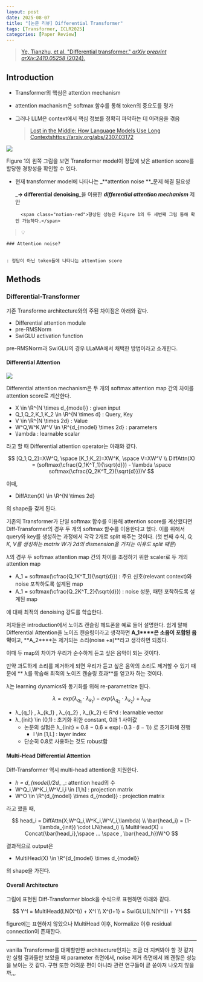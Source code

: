 ```yaml
---
layout: post
date: 2025-08-07
title: "[논문 리뷰] Differential Transformer"
tags: [Transformer, ICLR2025]
categories: [Paper Review]
---
```


> [Ye, Tianzhu, et al. "Differential transformer." ](https://arxiv.org/abs/2410.05258)[_arXiv preprint arXiv:2410.05258_](https://arxiv.org/abs/2410.05258)[ (2024).](https://arxiv.org/abs/2410.05258)



## Introduction

- Transformer의 핵심은 attention mechanism
- attention machanism은 softmax 함수를 통해 token의 중요도를 평가
- 그러나 LLM은 context에서 핵심 정보를 정확히 파악하는 데 어려움을 겪음

	> [Lost in the Middle: How Language Models Use Long Contextshttps://arxiv.org/abs/2307.03172](https://arxiv.org/abs/2307.03172)


![](https://prod-files-secure.s3.us-west-2.amazonaws.com/542b861c-36a8-4051-84e5-8804b6728dba/9083ea56-691a-4752-ae26-47f403431ac8/image.png?X-Amz-Algorithm=AWS4-HMAC-SHA256&X-Amz-Content-Sha256=UNSIGNED-PAYLOAD&X-Amz-Credential=ASIAZI2LB466ZAI6PMRK%2F20250906%2Fus-west-2%2Fs3%2Faws4_request&X-Amz-Date=20250906T031850Z&X-Amz-Expires=3600&X-Amz-Security-Token=IQoJb3JpZ2luX2VjEBsaCXVzLXdlc3QtMiJGMEQCIACdXsTg3rUmEeam2C1S7NbVZ4lO9Vkr7rv%2BygpAlGpPAiAUg%2FezqfFLzPG9M%2F88CXtiMISso%2BNJTxFAtWyxzm3ieiqIBAiE%2F%2F%2F%2F%2F%2F%2F%2F%2F%2F8BEAAaDDYzNzQyMzE4MzgwNSIM%2Bw%2BsyYS3arI6mJ9HKtwDoxVZYcvfLOw5bY26yBXL%2FDgQZPF6m4o%2Fm6QOCQqOSMMgVSZpANr2yNI5VtRFGSoxl251YzU1tMHkJUdCL5Ait8EPLSNLS%2BHS8kCxmSCyua3XMBZACH9DYHzYoc6Ym0SsI4nKn0CzbxCtGqAz%2FQMXp4rpJa4x8zYos8TuwYI0KY2OTVfmAxc11S9ilDN2YfeR1zhcv3kO65fUnHNeOVKIRfpjAvd8uzBFu2Bngo6Hd0mgCRBJYDClotyDxB5YFg%2FFD5Q31yl%2FMdKIj%2FoBiyMv6Xbp2OqmtQSiCsOcnArjOwX7cGfdaJLV3IlpoOYqq9TQUvjSyZM1RRgG26doel%2BXW2isBPHObcMl2loHRfvbVjTCUKeI1jxYeWb1LtLRHtVmiY4UWO6bVjwN4lMBZ61xrPfK%2BH1EPzFoKuPX%2FLTZy6VW5iSgPCAUuC3k%2BLfrRr49%2FwnSLvwHlydeiDS9wOw1wgbVYtlLlkd%2BPWrBN84JfmAbKGHbx6T5YaVGKmgVs0MKhmxCBTRBKTk13ln6lnZ%2BoqH83yrRKrOHhlvai7vfMnFAfROGIpA8KJ9eDa2TagJOxVJ9GoSbZyVhbsmmX6i7sk12rmekiASXcCsNe%2BKJmn2gXRuswrj897hat5gwlc%2FuxQY6pgHa2gzYGM8vGX7XlohPiMJzx%2BBD%2BdiPkelq3wTSfUFHZ4cjpB4Ywe1ckNJhD4yH7atcm5Vax1BVh38DptKd7uKkInLVl%2BB3g%2F6kE8zjkLDUXSUlGHoqdBrL8YU7ZO1eAES5OyF3UGxlpzxqGyAioLslplMgCCxvmsg8TS0IiiS707hR9T32hHlnEUMX2belI5AguRlYSiu1P%2B6DG2mUxUPwiUlPdXAU&X-Amz-Signature=9336b98816114cfbf55a30b9e54d4dd8eaba423142052967bc07bfdf62109b85&X-Amz-SignedHeaders=host&x-amz-checksum-mode=ENABLED&x-id=GetObject)


Figure 1의 왼쪽 그림을 보면 Transformer model이 정답에 낮은 attention score를 할당한 경향성을 확인할 수 있다.

- 현재 transformer model에 나타나는 _**attention noise **_문제 해결 필요성

	_**→ differential denoising**_을 이용한 _**differential attention mechanism**_ 제안


		<span class="notion-red">향상된 성능은 Figure 1의 두 세번째 그림 통해 확인 가능하다.</span>


> 💡 


	### Attention noise?


	: 정답이 아닌 token들에 나타나는 attention score



## Methods



### Differential-Transformer


기존 Transforme architecture와의 주된 차이점은 아래와 같다.

- Differential attention module
- pre-RMSNorm
- SwiGLU activation function

pre-RMSNorm과 SwiGLU의 경우 LLaMA에서 채택한 방법이라고 소개한다.



#### Differential Attention


![](https://prod-files-secure.s3.us-west-2.amazonaws.com/542b861c-36a8-4051-84e5-8804b6728dba/116d70b2-1963-4810-9167-f4c7d8a06e8f/image.png?X-Amz-Algorithm=AWS4-HMAC-SHA256&X-Amz-Content-Sha256=UNSIGNED-PAYLOAD&X-Amz-Credential=ASIAZI2LB466ZAI6PMRK%2F20250906%2Fus-west-2%2Fs3%2Faws4_request&X-Amz-Date=20250906T031850Z&X-Amz-Expires=3600&X-Amz-Security-Token=IQoJb3JpZ2luX2VjEBsaCXVzLXdlc3QtMiJGMEQCIACdXsTg3rUmEeam2C1S7NbVZ4lO9Vkr7rv%2BygpAlGpPAiAUg%2FezqfFLzPG9M%2F88CXtiMISso%2BNJTxFAtWyxzm3ieiqIBAiE%2F%2F%2F%2F%2F%2F%2F%2F%2F%2F8BEAAaDDYzNzQyMzE4MzgwNSIM%2Bw%2BsyYS3arI6mJ9HKtwDoxVZYcvfLOw5bY26yBXL%2FDgQZPF6m4o%2Fm6QOCQqOSMMgVSZpANr2yNI5VtRFGSoxl251YzU1tMHkJUdCL5Ait8EPLSNLS%2BHS8kCxmSCyua3XMBZACH9DYHzYoc6Ym0SsI4nKn0CzbxCtGqAz%2FQMXp4rpJa4x8zYos8TuwYI0KY2OTVfmAxc11S9ilDN2YfeR1zhcv3kO65fUnHNeOVKIRfpjAvd8uzBFu2Bngo6Hd0mgCRBJYDClotyDxB5YFg%2FFD5Q31yl%2FMdKIj%2FoBiyMv6Xbp2OqmtQSiCsOcnArjOwX7cGfdaJLV3IlpoOYqq9TQUvjSyZM1RRgG26doel%2BXW2isBPHObcMl2loHRfvbVjTCUKeI1jxYeWb1LtLRHtVmiY4UWO6bVjwN4lMBZ61xrPfK%2BH1EPzFoKuPX%2FLTZy6VW5iSgPCAUuC3k%2BLfrRr49%2FwnSLvwHlydeiDS9wOw1wgbVYtlLlkd%2BPWrBN84JfmAbKGHbx6T5YaVGKmgVs0MKhmxCBTRBKTk13ln6lnZ%2BoqH83yrRKrOHhlvai7vfMnFAfROGIpA8KJ9eDa2TagJOxVJ9GoSbZyVhbsmmX6i7sk12rmekiASXcCsNe%2BKJmn2gXRuswrj897hat5gwlc%2FuxQY6pgHa2gzYGM8vGX7XlohPiMJzx%2BBD%2BdiPkelq3wTSfUFHZ4cjpB4Ywe1ckNJhD4yH7atcm5Vax1BVh38DptKd7uKkInLVl%2BB3g%2F6kE8zjkLDUXSUlGHoqdBrL8YU7ZO1eAES5OyF3UGxlpzxqGyAioLslplMgCCxvmsg8TS0IiiS707hR9T32hHlnEUMX2belI5AguRlYSiu1P%2B6DG2mUxUPwiUlPdXAU&X-Amz-Signature=b2242fe7f2c685e444a49fd22c43528814cc0bb6e26a94b0b5d61f2deb7c2083&X-Amz-SignedHeaders=host&x-amz-checksum-mode=ENABLED&x-id=GetObject)


Differential attention mechanism은 두 개의 softmax attention map 간의 차이를 attention score로 계산한다.

- X \in \R^{N \times d\_{model}} : given input
- Q\_1,Q\_2,K\_1,K\_2 \in \R^{N \times d} : Query, Key
- V \in \R^{N \times 2d} : Value
- W^Q,W^K,W^V \in \R^{d\_{model} \times 2d} : parameters
- \lambda : learnable scalar

라고 할 때 Differential attention operator는 아래와 같다.


$$
[Q_1;Q_2]=XW^Q, \space [K_1;K_2]=XW^K, \space V=XW^V \\
DiffAttn(X) = (softmax(\cfrac{Q_1K^T_1}{\sqrt{d}}) - \lambda \space softmax(\cfrac{Q_2K^T_2}{\sqrt{d}}))V
$$


이때,

- DiffAtten(X) \in \R^{N \times 2d}

의 shape을 갖게 된다.


기존의 Transformer가 단일 softmax 함수를 이용해 attention score를 계산했다면 Diff-Transformer의 경우 두 개의 softmax 함수를 이용한다고 했다. 이를 위해서 query와 key를 생성하는 과정에서 각각 2개로 split 해주는 것이다. <span class="notion-red">(첫 번째 수식, </span><span class="notion-red">_Q, K, V를 생성하는 matrix W가 2d의 dismension을 가지는 이유도 split 때문_</span><span class="notion-red">)</span>


 λ의 경우 두 softmax attention map 간의 차이를 조정하기 위한 scaler로 두 개의 attention map

- A\_1 = softmax(\cfrac{Q\_1K^T\_1}{\sqrt{d}}) : 주요 신호(relevant context)와 noise 포착하도록 설계된 map
- A\_1 = softmax(\cfrac{Q\_2K^T\_2}{\sqrt{d}}) : noise 성분, 패턴 포착하도록 설계된 map 

에 대해 최적의 denoising 강도를 학습한다.


저자들은 introduction에서 노이즈 캔슬링 헤드폰을 예로 들어 설명한다. 쉽게 말해 Differential Attention을 노이즈 캔슬링이라고 생각하면 **A\_1****은 소음이 포함된 음악**이고, **A\_2****는 제거되는 소리(noise +a)**라고 생각하면 되겠다. 


이때 두 map의 차이가 우리가 순수하게 듣고 싶은 음악이 되는 것이다. 


만약 과도하게 소리를 제거하게 되면 우리가 듣고 싶은 음악의 소리도 제거할 수 있기 때문에 ** λ를 학습해 최적의 노이즈 캔슬링 효과**를 얻고자 하는 것이다.


λ는 learning dynamics와 동기화를 위해 re-parametrize 된다.


$$
\lambda = exp(\lambda_{q_1} \cdot \lambda_{k_1}) - exp(\lambda_{q_2} \cdot \lambda_{k_2}) + \lambda_{init}
$$

- λ\_{q\_1} , λ\_{k\_1} , λ\_{q\_2} , λ\_{k\_2} ∈ R^d : learnable vector
- λ\_{init} \in (0,1) : 초기화 위한 constant, 0과 1 사이값
	- 논문의 실험은 λ\_{init} = 0.8 − 0.6 × exp(−0.3 · (l − 1)) 로 초기화해 진행
		- l \in [1,L] : layer index
	- 단순히 0.8로 사용하는 것도 robust함


#### **Multi-Head Differential Attention**


Diff-Transformer 역시 multi-head attention을 지원한다.

- _h = d\_{model}/2d__ _: attention head의 수
- W^Q\_i,W^K\_i,W^V\_i,i \in [1,h] : projection matrix
- W^O \in \R^{d\_{model} \times d\_{model}} : projection matrix

라고 했을 때,


$$
head_i = DiffAttn(X;W^Q_i,W^K_i,W^V_i,\lambda) \\
\bar{head_i} = (1-\lambda_{init}) \cdot LN(head_i) \\
MultiHead(X) = Concat(\bar{head_i},\space ... \space , \bar{head_h})W^O
$$


결과적으로 output은

- MultiHead(X) \in \R^{d\_{model} \times d\_{model}}

의 shape을 가진다.



#### Overall Architecture


그림에 표현된 Diff-Transformer block을 수식으로 표현하면 아래와 같다.


$$
Y^l = MultiHead(LN(X^l)) + X^l \\
X^{l+1} = SwiGLU(LN(Y^l)) + Y^l
$$


figure에는 표현하지 않았으나 MultiHead 이후, Normalize 이후 residual connection이 존재한다.


---


vanilla Transformer를 대체할만한 architecture인지는 조금 더 지켜봐야 할 것 같지만 실험 결과들만 보았을 때 parameter 측면에서, noise 제거 측면에서 꽤 괜찮은 성능을 보이는 것 같다. 구현 또한 어려운 편이 아니라 관련 연구들이 곧 쏟아져 나오지 않을까,,,

